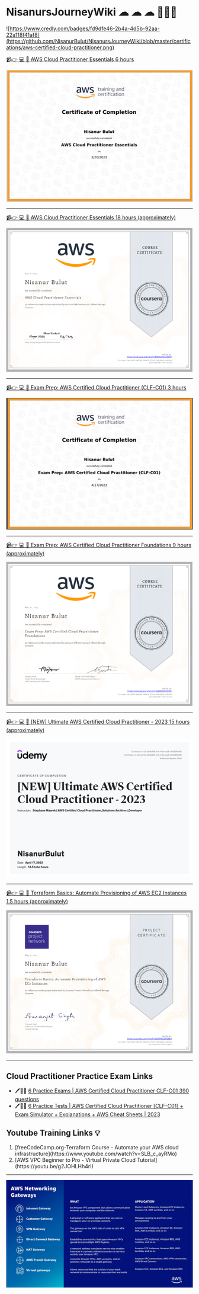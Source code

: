 # NisanursJourneyWiki ☁ ☁ ☁ 🥇🥇🥇

![https://www.credly.com/badges/fd9dfe46-2b4a-4d5b-92aa-22a118f41af8](https://github.com/NisanurBulut/NisanursJourneyWiki/blob/master/certifications/aws-certified-cloud-practitioner.png)

[📹👉 💻 🥇 AWS Cloud Practitioner Essentials 6 hours](https://explore.skillbuilder.aws/learn/course/134/aws-cloud-practitioner-essentials)

![aws_cloud_practitioner_essentials](https://github.com/NisanurBulut/NisanursJourneyWiki/blob/master/certifications/aws_skill_builder_134_3_1702104_1679318635_AWS_Course_Completion_Certificate.png)

<hr/>

[📹👉 💻 🥇 AWS Cloud Practitioner Essentials 18 hours (approximately)](https://www.coursera.org/learn/aws-cloud-practitioner-essentials)

![Coursera_aws_cloud_practitioner_essentials](https://github.com/NisanurBulut/NisanursJourneyWiki/blob/master/certifications/Coursera_aws_cloud_practitioner_essentials.png)

<hr/>

[📹👉 💻 🥇 Exam Prep: AWS Certified Cloud Practitioner (CLF-C01) 3 hours](https://explore.skillbuilder.aws/learn/course/9449/exam-prep-aws-certified-cloud-practitioner-clf-c01)

![Exam Prep: AWS Certified Cloud Practitioner (CLF-C01)](https://github.com/NisanurBulut/NisanursJourneyWiki/blob/master/certifications/exam_prep_aws_certified_cloud_practitioner_CLF_C01.png)

<hr/>

[📹👉 💻 🥇 Exam Prep: AWS Certified Cloud Practitioner Foundations 9 hours (approximately)](https://www.coursera.org/learn/cloud-practitioner-exam-prep)

![exam_prep_aws_certified_cloud_practitioner_foundations](https://github.com/NisanurBulut/NisanursJourneyWiki/blob/master/certifications/exam_prep_aws_certified_cloud_practitioner_foundations.png)

<hr/>

[📹👉 💻 🥇 [NEW] Ultimate AWS Certified Cloud Practitioner - 2023 15 hours (approximately)](https://www.udemy.com/share/103aFP3@58dnwSzJ7Vp1ydvYxVLY8p9FwdtL7_uJOUOXUxZG4t7frXw833z6l-uX20m88Obk/)

![Ultimate AWS Certified Cloud Practitioner](https://github.com/NisanurBulut/NisanursJourneyWiki/blob/master/certifications/udemy-certificate_[NEW]_Ultimate_AWS_Certified_Cloud_Practitioner_2023.jpg)

<hr/>

[📹👉 💻 🥇 Terraform Basics: Automate Provisioning of AWS EC2 Instances 1.5 hours (approximately)](https://www.coursera.org/learn/terraform-devops-aws-cloud-iac-ec2/home/info)

![Terraform Basics: Automate Provisioning of AWS EC2 Instances](https://github.com/NisanurBulut/NisanursJourneyWiki/blob/master/certifications/Coursera_Terraform_Basics_5LWKNG3GGEE4.png)

<hr/>

## Cloud Practitioner Practice Exam Links

* 🖊📜⏰ [6 Practice Exams | AWS Certified Cloud Practitioner CLF-C01 390 questions](https://www.udemy.com/share/103aFZ3@20NlYOGR8lvcXcwk7G46XvLlHNrbX-PpCHwK4bmuMDq9h40fS0Q_5kWv6GkcMhMO/)
* 🖊📜⏰ [6 Practice Tests | AWS Certified Cloud Practitioner [CLF-C01] + Exam Simulator + Explanations + AWS Cheat Sheets | 2023](https://www.udemy.com/share/101Xl63@tC6AuCcOvXaZqJKUQv9B7Pmwsbk-fNXszhZVWLySGbG_Ux61A9xrPo-2VX3zTDrj/)


## Youtube Training Links 💡

<ol type="1">
<li>[freeCodeCamp.org-Terraform Course - Automate your AWS cloud infrastructure](https://www.youtube.com/watch?v=SLB_c_ayRMo)</li>
<li> [AWS VPC Beginner to Pro - Virtual Private Cloud Tutorial](https://youtu.be/g2JOHLHh4rI)</li>
</ol>

<hr/>

![What For](https://github.com/NisanurBulut/NisanursJourneyWiki/blob/master/others/what_for.jpg)